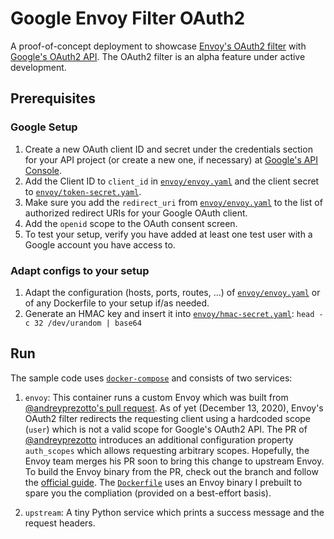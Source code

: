 # Google Envoy Filter OAuth2

A proof-of-concept deployment to showcase [Envoy's OAuth2 filter](https://www.envoyproxy.io/docs/envoy/latest/configuration/http/http_filters/oauth2_filter) with [Google's OAuth2 API](https://developers.google.com/identity/protocols/oauth2). The OAuth2 filter is an alpha feature under active development.

## Prerequisites

### Google Setup

1. Create a new OAuth client ID and secret under the credentials section for your API project (or create a new one, if necessary) at [Google's API Console](https://console.developers.google.com/apis/dashboard).
2. Add the Client ID to `client_id` in [`envoy/envoy.yaml`](envoy/envoy.yaml) and the client secret to [`envoy/token-secret.yaml`](envoy/token-secret.yaml).
3. Make sure you add the `redirect_uri` from [`envoy/envoy.yaml`](envoy/envoy.yaml) to the list of authorized redirect URIs for your Google OAuth client.
4. Add the `openid` scope to the OAuth consent screen.
5. To test your setup, verify you have added at least one test user with a Google account you have access to.

### Adapt configs to your setup

1. Adapt the configuration (hosts, ports, routes, ...) of [`envoy/envoy.yaml`](envoy/envoy.yaml) or of any Dockerfile to your setup if/as needed.
2. Generate an HMAC key and insert it into [`envoy/hmac-secret.yaml`](envoy/hmac-secret.yaml): `head -c 32 /dev/urandom | base64`

## Run

The sample code uses [`docker-compose`](https://docs.docker.com/compose/install/) and consists of two services:

1. `envoy`: This container runs a custom Envoy which was built from [@andreyprezotto's pull request](https://github.com/envoyproxy/envoy/pull/14168). As of yet (December 13, 2020), Envoy's OAuth2 filter redirects the requesting client using a hardcoded scope (`user`) which is not a valid scope for Google's OAuth2 API. The PR of [@andreyprezotto](https://github.com/andreyprezotto) introduces an additional configuration property `auth_scopes` which allows requesting arbitrary scopes. Hopefully, the Envoy team merges his PR soon to bring this change to upstream Envoy. To build the Envoy binary from the PR, check out the branch and follow the [official guide](https://www.envoyproxy.io/docs/envoy/latest/start/building/local_docker_build). The [`Dockerfile`](envoy/Dockerfile) uses an Envoy binary I prebuilt to spare you the compliation (provided on a best-effort basis).

2. `upstream`: A tiny Python service which prints a success message and the request headers.